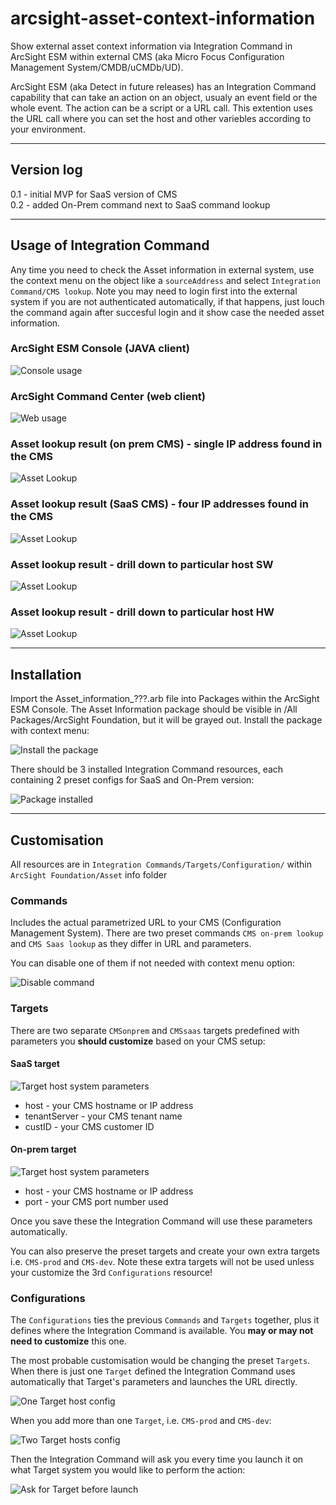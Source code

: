# arcsight-asset-context-information
Show external asset context information via Integration Command in ArcSight ESM within external CMS (aka Micro Focus Configuration Management System/CMDB/uCMDb/UD).

ArcSight ESM (aka Detect in future releases) has an Integration Command capability that can take an action on an object, usualy an event field or the whole event. The action can be a script or a URL call. This extention uses the URL call where you can set the host and other variebles according to your environment.

---
## Version log
0.1 - initial MVP for SaaS version of CMS  
0.2 - added On-Prem command next to SaaS command lookup

---
## Usage of Integration Command
Any time you need to check the Asset information in external system, use the context menu on the object like a `sourceAddress` and select `Integration Command/CMS lookup`. Note you may need to login first into the external system if you are not authenticated automatically, if that happens, just louch the command again after succesful login and it show case the needed asset information.

### ArcSight ESM Console (JAVA client)
![Console usage](/images/Integration_Command_usage.png)

### ArcSight Command Center (web client)
![Web usage](/images/Integration_Command_usage_web.png)

### Asset lookup result (on prem CMS) - single IP address found in the CMS
![Asset Lookup](/images/CMS_lookup_result.png)

### Asset lookup result (SaaS CMS) - four IP addresses found in the CMS
![Asset Lookup](/images/assets-4-found.png)

### Asset lookup result - drill down to particular host SW
![Asset Lookup](/images/asset-sw.png)

### Asset lookup result - drill down to particular host HW
![Asset Lookup](/images/asset-hw.png)

---
## Installation
Import the Asset_information_???.arb file into Packages within the ArcSight ESM Console. The Asset Information package should be visible in /All Packages/ArcSight Foundation, but it will be grayed out.
Install the package with context menu:

![Install the package](/images/Install_package.png)

There should be 3 installed Integration Command resources, each containing 2 preset configs for SaaS and On-Prem version:

![Package installed](/images/Asset-info-package.png)

---
## Customisation
All resources are in `Integration Commands/Targets/Configuration/` within `ArcSight Foundation/Asset` info folder

### Commands
Includes the actual parametrized URL to your CMS (Configuration Management System). There are two preset commands `CMS on-prem lookup` and `CMS Saas lookup` as they differ in URL and parameters.

You can disable one of them if not needed with context menu option:

![Disable command](/images/disable-command.png)


### Targets
There are two separate `CMSonprem` and `CMSsaas` targets predefined with parameters you **should customize** based on your CMS setup:

#### SaaS target
![Target host system parameters](/images/Target_customisation.png)

* host - your CMS hostname or IP address
* tenantServer - your CMS tenant name
* custID - your CMS customer ID

#### On-prem target
![Target host system parameters](/images/CMS-onprem-target.png)

* host - your CMS hostname or IP address
* port - your CMS port number used

Once you save these the Integration Command will use these parameters automatically.

You can also preserve the preset targets and create your own extra targets i.e. `CMS-prod` and `CMS-dev`. Note these extra targets will not be used unless your customize the 3rd `Configurations` resource!

### Configurations
The `Configurations` ties the previous `Commands` and `Targets` together, plus it defines where the Integration Command is available. You **may or may not need to customize** this one.

The most probable customisation would be changing the preset `Targets`. When there is just one `Target` defined the Integration Command uses automatically that Target's parameters and launches the URL directly.

![One Target host config](/images/One_target_config.png)

When you add more than one `Target`, i.e. `CMS-prod` and `CMS-dev`:

![Two Target hosts config](/images/Two_targets_config.png)

Then the Integration Command will ask you every time you launch it on what Target system you would like to perform the action:

![Ask for Target before launch](/images/Ask_target_before_launch.png)


